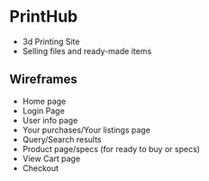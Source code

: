 # PrintHub
- 3d Printing Site 
- Selling files and ready-made items

## Wireframes
- Home page
- Login Page
- User info page
- Your purchases/Your listings page
- Query/Search results
- Product page/specs (for ready to buy or specs)
- View Cart page
- Checkout


